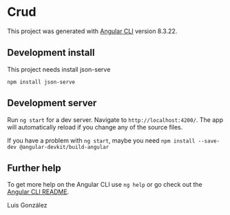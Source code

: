 # Crud

This project was generated with [Angular CLI](https://github.com/angular/angular-cli) version 8.3.22.

## Development install

This project needs install json-serve

`npm install json-serve `


## Development server

Run `ng start` for a dev server. Navigate to `http://localhost:4200/`. The app will automatically reload if you change any of the source files.

If you have a problem with `ng start`, maybe you need  `npm install --save-dev @angular-devkit/build-angular`


## Further help

To get more help on the Angular CLI use `ng help` or go check out the [Angular CLI README](https://github.com/angular/angular-cli/blob/master/README.md).


Luis González
